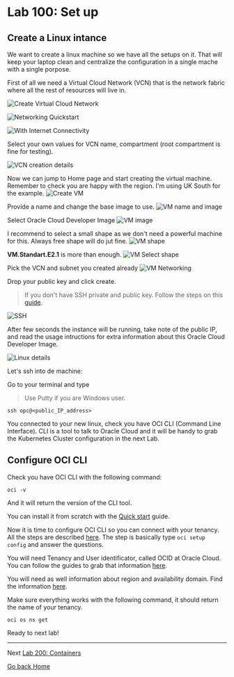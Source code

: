 # Lab 100: Set up

## Create a Linux intance

We want to create a linux machine so we have all the setups on it. That will keep your laptop clean and centralize the configuration in a single mache with a single porpose.

First of all we need a Virtual Cloud Network (VCN) that is the network fabric where all the rest of resources will live in.

![Create Virtual Cloud Network](./images/01.png)

![Networking Quickstart](./images/02.png)

![With Internet Connectivity](./images/03.png)

Select your own values for VCN name, compartment (root compartment is fine for testing).

![VCN creation details](./images/04.png)

Now we can jump to Home page and start creating the virtual machine. Remember to check you are happy with the region. I'm using UK South for the example.
![Create VM](./images/05.png)

Provide a name and change the base image to use.
![VM name and image](./images/06.png)

Select Oracle Cloud Developer Image
![VM image](./images/07.png)

I recommend to select a small shape as we don't need a powerful machine for this. Always free shape will do jut fine.
![VM shape](./images/08.png)

**VM.Standart.E2.1** is more than enough.
![VM Select shape](images/09.png)

Pick the VCN and subnet you created already
![VM Networking](images/10.png)

Drop your public key and click create.

> If you don't have SSH private and public key. Follow the steps on this [guide](https://docs.cloud.oracle.com/en-us/iaas/Content/Compute/Tasks/managingkeypairs.htm).

![SSH](./images/11.png)

After few seconds the instance will be running, take note of the public IP, and read the usage intructions for extra information about this Oracle Cloud Developer Image.

![Linux details](./images/12.png)

Let's ssh into de machine:

Go to your terminal and type
> Use Putty if you are Windows user.

`ssh opc@<public_IP_address>`

You connected to your new linux, check you have OCI CLI (Command Line Interface). CLI is a tool to talk to Oracle Cloud and it will be handy to grab the Kubernetes Cluster configuration in the next Lab.

## Configure OCI CLI

Check you have OCI CLI with the following command:

`oci -v`

And it will return the version of the CLI tool.

You can install it from scratch with the [Quick start](https://docs.cloud.oracle.com/en-us/iaas/Content/API/SDKDocs/cliinstall.htm) guide.

Now it is time to configure OCI CLI so you can connect with your tenancy. All the steps are described [here](https://docs.cloud.oracle.com/en-us/iaas/Content/API/SDKDocs/cliinstall.htm#SettinguptheConfigFile). The step is basically type `oci setup config` and answer the questions.

You will need Tenancy and User identificator, called OCID at Oracle Cloud. You can follow the guides to grab that information [here](https://docs.cloud.oracle.com/en-us/iaas/Content/API/Concepts/apisigningkey.htm#Other).

You will need as well information about region and availability domain. Find the information [here](https://docs.cloud.oracle.com/en-us/iaas/Content/General/Concepts/regions.htm).

Make sure everything works with the following command, it should return the name of your tenancy.

`oci os ns get`

Ready to next lab!

---

Next [Lab 200: Containers](../lab200/README.md)

[Go back Home](../README.md)